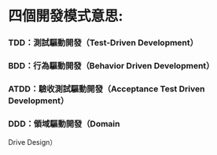 # 四個開發模式意思:

### TDD：測試驅動開發（Test-Driven Development）

### BDD：行為驅動開發（Behavior Driven Development）

### ATDD：驗收測試驅動開發（Acceptance Test Driven Development）

### DDD：領域驅動開發（Domain
Drive Design）